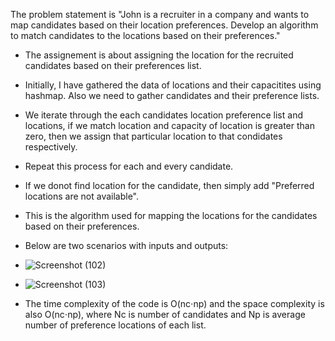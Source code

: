 The problem statement is "John is a recruiter in a company and wants to map candidates based on their location preferences. Develop an algorithm to match candidates to the locations based on their preferences."
- The assignement is about assigning the location for the recruited candidates based on their preferences list.
- Initially, I have gathered the data of locations and their capacitites using hashmap. Also we need to gather candidates and their preference lists.
- We iterate through the each candidates location preference list and locations, if we match location and capacity of location is greater than zero, then we assign that particular location to that condidates respectively.
- Repeat this process for each and every candidate.
- If we donot find location for the candidate, then simply add "Preferred locations are not available".
- This is the algorithm used for mapping the locations for the candidates based on their preferences.
- Below are two scenarios with inputs and outputs:
- ![Screenshot (102)](https://github.com/RevanthReddyVydugula/zemoso-training/assets/170494551/0d128dfa-f07a-4cc4-a91d-233aab7256be)

- ![Screenshot (103)](https://github.com/RevanthReddyVydugula/zemoso-training/assets/170494551/80214ce8-19e5-4883-8864-6797d9bb4c0e)


- The time complexity of the code is O(nc⋅np) and the space complexity is also O(nc⋅np), where Nc is number of candidates and Np is average number of preference locations of each list.

